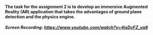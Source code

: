 #### The task for the assignment 2 is to develop an immersive Augmented Reality (AR) application that takes the advantages of ground plane detection and the physics engine.
##### Screen Recording: https://www.youtube.com/watch?v=4isDcFZ_ya8